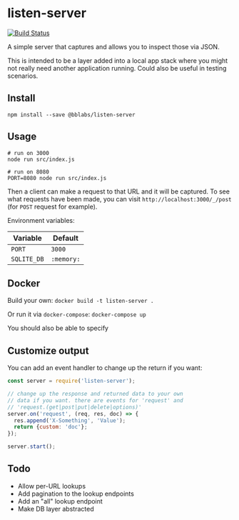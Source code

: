 # listen-server

[![Build Status](https://travis-ci.com/bombbomb/listen-server.svg?token=U5j8RScQzx1HwkBzxicx&branch=master)](https://travis-ci.com/bombbomb/listen-server)

A simple server that captures and allows you to inspect those via JSON.

This is intended to be a layer added into a local app stack where you might not really need another application running. Could also be useful in testing scenarios.

## Install

```
npm install --save @bblabs/listen-server
```

## Usage

```
# run on 3000
node run src/index.js

# run on 8080
PORT=8080 node run src/index.js
```

Then a client can make a request to that URL and it will be captured. To see what requests have been made, you can visit `http://localhost:3000/_/post` (for `POST` request for example).

Environment variables:

| Variable | Default |
| -------- | ------- |
| `PORT` | `3000` |
| `SQLITE_DB` | `:memory:` |

## Docker

Build your own: `docker build -t listen-server .`

Or run it via `docker-compose`: `docker-compose up`

You should also be able to specify

## Customize output

You can add an event handler to change up the return if you want:

```javascript
const server = require('listen-server');

// change up the response and returned data to your own
// data if you want. there are events for 'request' and
// 'request.(get|post|put|delete|options)'
server.on('request', (req, res, doc) => {
  res.append('X-Something', 'Value');
  return {custom: 'doc'};
});

server.start();
```

## Todo

* Allow per-URL lookups
* Add pagination to the lookup endpoints
* Add an "all" lookup endpoint
* Make DB layer abstracted
